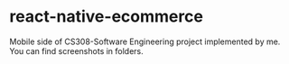 # react-native-ecommerce
Mobile side of CS308-Software Engineering project implemented by me.
You can find screenshots in folders.
